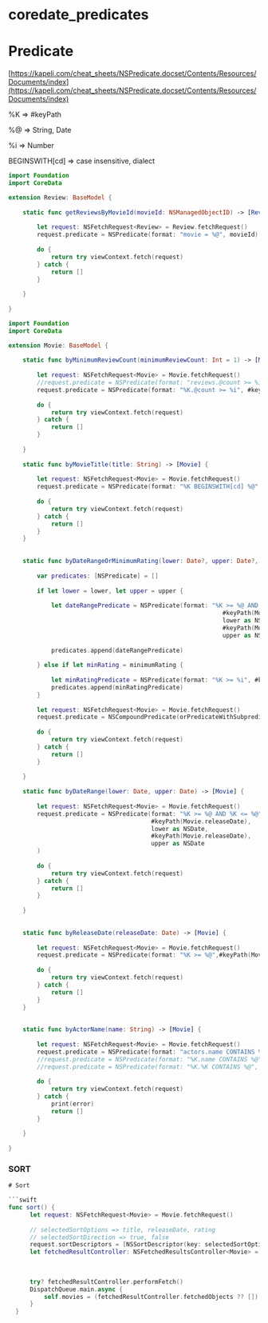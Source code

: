 # coredate_predicates


# Predicate

[https://kapeli.com/cheat_sheets/NSPredicate.docset/Contents/Resources/Documents/index](https://kapeli.com/cheat_sheets/NSPredicate.docset/Contents/Resources/Documents/index)

%K => #keyPath

%@ => String, Date

%i => Number

BEGINSWITH[cd] ⇒ case insensitive, dialect 

```swift
import Foundation
import CoreData

extension Review: BaseModel {
    
    static func getReviewsByMovieId(movieId: NSManagedObjectID) -> [Review] {
        
        let request: NSFetchRequest<Review> = Review.fetchRequest()
        request.predicate = NSPredicate(format: "movie = %@", movieId)
        
        do {
            return try viewContext.fetch(request)
        } catch {
            return [] 
        }
        
    }
    
}
```

```swift
import Foundation
import CoreData

extension Movie: BaseModel {
   
    static func byMinimumReviewCount(minimumReviewCount: Int = 1) -> [Movie] {
        
        let request: NSFetchRequest<Movie> = Movie.fetchRequest()
        //request.predicate = NSPredicate(format: "reviews.@count >= %i", minimumReviewCount)
        request.predicate = NSPredicate(format: "%K.@count >= %i", #keyPath(Movie.reviews) ,minimumReviewCount)
        
        do {
            return try viewContext.fetch(request)
        } catch {
            return []
        }
        
    }
    
    static func byMovieTitle(title: String) -> [Movie] {
        
        let request: NSFetchRequest<Movie> = Movie.fetchRequest()
        request.predicate = NSPredicate(format: "%K BEGINSWITH[cd] %@", #keyPath(Movie.title), title)
        
        do {
            return try viewContext.fetch(request)
        } catch {
            return []
        }
    }
    
    
    static func byDateRangeOrMinimumRating(lower: Date?, upper: Date?, minimumRating: Int?) -> [Movie] {
        
        var predicates: [NSPredicate] = []
        
        if let lower = lower, let upper = upper {
            
            let dateRangePredicate = NSPredicate(format: "%K >= %@ AND %K <= %@",
                                                            #keyPath(Movie.releaseDate),
                                                            lower as NSDate,
                                                            #keyPath(Movie.releaseDate),
                                                            upper as NSDate)
            
            predicates.append(dateRangePredicate)
            
        } else if let minRating = minimumRating {
            
            let minRatingPredicate = NSPredicate(format: "%K >= %i", #keyPath(Movie.rating), minRating)
            predicates.append(minRatingPredicate)
        }
        
        let request: NSFetchRequest<Movie> = Movie.fetchRequest()
        request.predicate = NSCompoundPredicate(orPredicateWithSubpredicates: predicates)
        
        do {
            return try viewContext.fetch(request)
        } catch {
            return []
        }
        
    }
    
    static func byDateRange(lower: Date, upper: Date) -> [Movie] {
        
        let request: NSFetchRequest<Movie> = Movie.fetchRequest()
        request.predicate = NSPredicate(format: "%K >= %@ AND %K <= %@",
                                        #keyPath(Movie.releaseDate),
                                        lower as NSDate,
                                        #keyPath(Movie.releaseDate),
                                        upper as NSDate
        )
        
        do {
            return try viewContext.fetch(request)
        } catch {
            return []
        }
        
    }
    
    
    static func byReleaseDate(releaseDate: Date) -> [Movie] {
        
        let request: NSFetchRequest<Movie> = Movie.fetchRequest()
        request.predicate = NSPredicate(format: "%K >= %@",#keyPath(Movie.releaseDate), releaseDate as NSDate)
        
        do {
            return try viewContext.fetch(request)
        } catch {
            return []
        }
    }
    
    
    static func byActorName(name: String) -> [Movie] {
        
        let request: NSFetchRequest<Movie> = Movie.fetchRequest()
        request.predicate = NSPredicate(format: "actors.name CONTAINS %@", name)
        //request.predicate = NSPredicate(format: "%K.name CONTAINS %@", #keyPath(Movie.actors), name)
        //request.predicate = NSPredicate(format: "%K.%K CONTAINS %@", #keyPath(Movie.actors), #keyPath(Actor.name), name)
        
        do {
            return try viewContext.fetch(request)
        } catch {
            print(error)
            return []
        }
        
    }
    
}
```

### SORT

```swift
# Sort

```swift
func sort() {
      let request: NSFetchRequest<Movie> = Movie.fetchRequest()
      
      // selectedSortOptions => title, releaseDate, rating
      // selectedSortDirection => true, false
      request.sortDescriptors = [NSSortDescriptor(key: selectedSortOption.rawValue, ascending: selectedSortDirection.value)]
      let fetchedResultController: NSFetchedResultsController<Movie> = NSFetchedResultsController(fetchRequest: request,
                                                                                                  managedObjectContext: CoreDataManager.shared.viewContext,
                                                                                                  sectionNameKeyPath: nil,
                                                                                                  cacheName: nil)
      try? fetchedResultController.performFetch()
      DispatchQueue.main.async {
          self.movies = (fetchedResultController.fetchedObjects ?? []).map(MovieViewModel.init)
      }
  }
```
```
